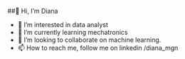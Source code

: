 ##👋 Hi, I’m Diana 

- 👀 I’m interested in data analyst
- 🌱 I’m currently learning mechatronics
- 💞️ I’m looking to collaborate on machine learning.
- 📫 How to reach me, follow me on linkedin /diana_mgn

<!---
dancode42/dancode42 is a ✨ special ✨ repository because its `README.md` (this file) appears on your GitHub profile.
You can click the Preview link to take a look at your changes.
--->
